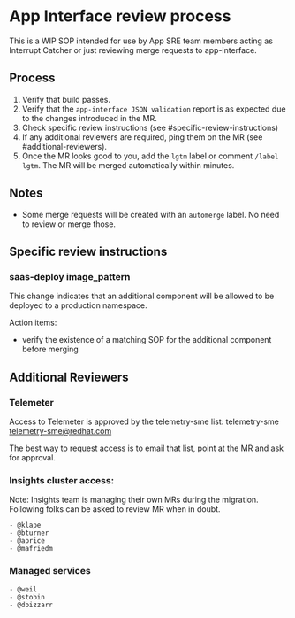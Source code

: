 # App Interface review process

This is a WIP SOP intended for use by App SRE team members acting as Interrupt Catcher or just reviewing merge requests to app-interface.

## Process

1. Verify that build passes.
2. Verify that the `app-interface JSON validation` report is as expected due to the changes introduced in the MR.
3. Check specific review instructions (see #specific-review-instructions)
4. If any additional reviewers are required, ping them on the MR (see #additional-reviewers).
5. Once the MR looks good to you, add the `lgtm` label or comment `/label lgtm`. The MR will be merged automatically within minutes.

## Notes

* Some merge requests will be created with an `automerge` label. No need to review or merge those.

## Specific review instructions

### saas-deploy image_pattern

This change indicates that an additional component will be allowed to be deployed to a production namespace.

Action items:
* verify the existence of a matching SOP for the additional component before merging

## Additional Reviewers

### Telemeter

Access to Telemeter is approved by the telemetry-sme list: telemetry-sme <telemetry-sme@redhat.com> 

The best way to request access is to email that list, point at the MR and ask for approval.

### Insights cluster access:

Note: Insights team is managing their own MRs during the migration. Following folks can be asked to review MR when in doubt.

```
- @klape
- @bturner
- @aprice
- @mafriedm
```

### Managed services

```
- @weil
- @stobin
- @dbizzarr
```
